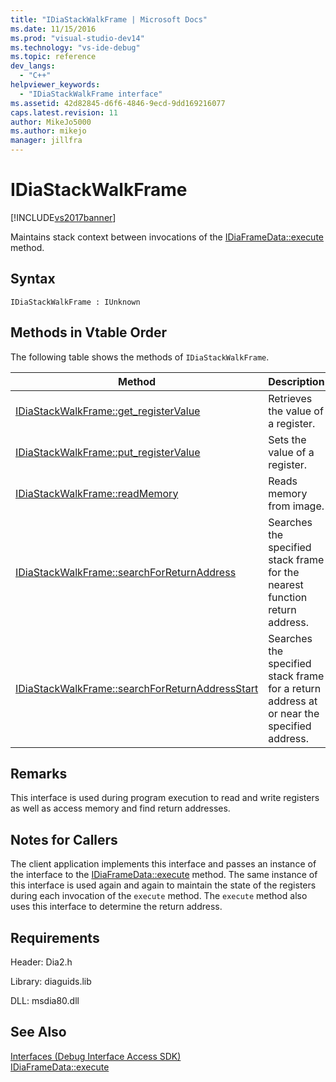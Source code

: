 ```yaml
---
title: "IDiaStackWalkFrame | Microsoft Docs"
ms.date: 11/15/2016
ms.prod: "visual-studio-dev14"
ms.technology: "vs-ide-debug"
ms.topic: reference
dev_langs: 
  - "C++"
helpviewer_keywords: 
  - "IDiaStackWalkFrame interface"
ms.assetid: 42d82845-d6f6-4846-9ecd-9dd169216077
caps.latest.revision: 11
author: MikeJo5000
ms.author: mikejo
manager: jillfra
---
```

# IDiaStackWalkFrame
[!INCLUDE[vs2017banner](../../includes/vs2017banner.md)]

Maintains stack context between invocations of the [IDiaFrameData::execute](../../debugger/debug-interface-access/idiaframedata-execute.md) method.  
  
## Syntax  
  
```  
IDiaStackWalkFrame : IUnknown  
```  
  
## Methods in Vtable Order  
 The following table shows the methods of `IDiaStackWalkFrame`.  
  
|Method|Description|  
|------------|-----------------|  
|[IDiaStackWalkFrame::get_registerValue](../../debugger/debug-interface-access/idiastackwalkframe-get-registervalue.md)|Retrieves the value of a register.|  
|[IDiaStackWalkFrame::put_registerValue](../../debugger/debug-interface-access/idiastackwalkframe-put-registervalue.md)|Sets the value of a register.|  
|[IDiaStackWalkFrame::readMemory](../../debugger/debug-interface-access/idiastackwalkframe-readmemory.md)|Reads memory from image.|  
|[IDiaStackWalkFrame::searchForReturnAddress](../../debugger/debug-interface-access/idiastackwalkframe-searchforreturnaddress.md)|Searches the specified stack frame for the nearest function return address.|  
|[IDiaStackWalkFrame::searchForReturnAddressStart](../../debugger/debug-interface-access/idiastackwalkframe-searchforreturnaddressstart.md)|Searches the specified stack frame for a return address at or near the specified address.|  
  
## Remarks  
 This interface is used during program execution to read and write registers as well as access memory and find return addresses.  
  
## Notes for Callers  
 The client application implements this interface and passes an instance of the interface to the [IDiaFrameData::execute](../../debugger/debug-interface-access/idiaframedata-execute.md) method. The same instance of this interface is used again and again to maintain the state of the registers during each invocation of the `execute` method. The `execute` method also uses this interface to determine the return address.  
  
## Requirements  
 Header: Dia2.h  
  
 Library: diaguids.lib  
  
 DLL: msdia80.dll  
  
## See Also  
 [Interfaces (Debug Interface Access SDK)](../../debugger/debug-interface-access/interfaces-debug-interface-access-sdk.md)   
 [IDiaFrameData::execute](../../debugger/debug-interface-access/idiaframedata-execute.md)
